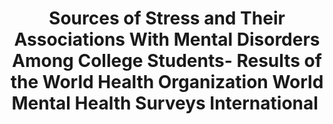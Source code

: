 --- 
abstract: '' 
authors: 
 - E Karyotaki
 -  P Cuijpers
 -  Y Albor
 -  J Alonso
 -  RP Auerbach
 -  J Bantjes
 -  ...
doi: '' 
featured: false 
publication: '*Frontiers in psychology*, NA' 
publication_short: '' 
publishDate: '2020-01-01' 
title: 'Sources of Stress and Their Associations With Mental Disorders Among College Students- Results of the World Health Organization World Mental Health Surveys International ' 
url_code: '' 
url_dataset: '' 
url_pdf: '' 
url_poster: '' 
url_project: '' 
url_slides: '' 
url_source: '' 
url_video: '' 
---